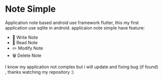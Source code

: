 # Note Simple
Application note based android use framework flutter, this my first application use sqlite in android.
applicaion note simple have feature:
- :memo: Write Note
- :book: Read Note
- :pencil2: Modify Note
- :wastebasket: Delete Note

I know my application not complex but i will update and fixing bug (if found) , thanks watching my repository :)
